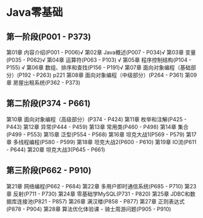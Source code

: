 <!--
 * @Author: Marrido
 * @Date: 2022-02-10 22:50:43
 * @LastEditTime: 2022-02-22 00:05:15
 * @LastEditors: Marrido
 * @Description: Java零基础
 * @FilePath: \JavaBase\Java零基础.md
 * Copyright (c) 2022 by Marrido, All Rights Reserved.
-->
# Java零基础



## 第一阶段(P001 - P373)
第01章 内容介绍(P001 - P006)√
第02章 Java概述(P007 - P034)√
第03章 变量(P035 - P062)√
第04章 运算符(P063 - P103) √
第05章 程序控制结构(P104 - P155)   √
第06章 数组、排序和查找(P156 - P191)√
第07章 面向对象编程（基础部分）(P192 - P263) p221
第08章 面向对象编程（中级部分）(P264 - P361)
第09章 房屋出租系统(P362 - P373)
## 第二阶段(P374 - P661)
第10章 面向对象编程（高级部分）(P374 - P424)
第11章 枚举和注解(P425 - P443)
第12章 异常(P444 - P459)
第13章 常用类(P460 - P498)
第14章 集合(P499 - P553)
第15章 泛型(P554 - P568)
第16章 坦克大战1(P569 - P579)
第17章 多线程编程(P580 - P599)
第18章 坦克大战2(P600 - P610)
第19章 IO流(P611 - P644)
第20章 坦克大战3(P645 - P661)

## 第三阶段(P662 - P910)
第21章 网络编程(P662 - P684)
第22章 多用户即时通信系统(P685 - P710)
第23章 反射(P711 - P730)
第24章 零基础学MySQL(P731 - P820)
第25章 JDBC和数据库连接池(P821 - P857)
第26章 满汉楼(P858 - P877)
第27章 正则表达式(P878 - P904)
第28章 算法优化体验课 - 骑士周游问题(P905 - P910)